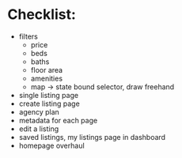 # Checklist:

- filters
  - price
  - beds
  - baths
  - floor area
  - amenities
  - map -> state bound selector, draw freehand
- single listing page
- create listing page
- agency plan
- metadata for each page
- edit a listing
- saved listings, my listings page in dashboard
- homepage overhaul